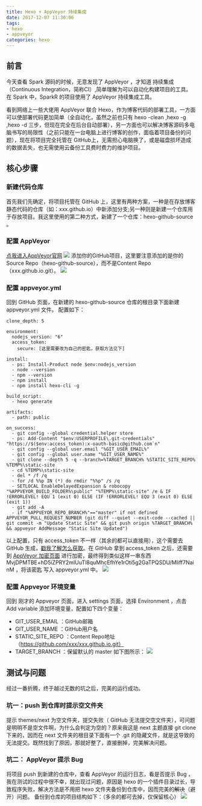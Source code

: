 ```yaml
---
title: Hexo + AppVeyor 持续集成
date: 2017-12-07 11:30:06
tags:
- hexo
- appveyor
categories: hexo
---
```

## 前言
今天查看 Spark 源码的时候，无意发现了 AppVeyor ，才知道 持续集成（Continuous Integration，简称CI）,简单理解为可以自动化构建项目的工具。在 Spark 中，SparkR 的项目使用了 AppVeyor 持续集成工具。

看到网络上一些大佬用 AppVeyor 联合 Hexo，作为博客代码的部署工具，一方面可以使部署代码更加简单（全自动化，虽然之前也只有 hexo -clean ,hexo -g ,hexo -d 三步，但现在完全在后台自动部署），另一方面也可以解决博客源码多电脑书写的局限性（之前只能在一台电脑上进行博客的创作，面临着项目备份的问题），现在将项目完全托管在 GitHub上，无需担心电脑换了，或是磁盘损坏造成的数据丢失，也无需使用云备份工具费时费力的维护项目。
## 核心步骤
### 新建代码仓库
首先我们先确定，将项目托管在 GitHub 上，这里有两种方案，一种是在存放博客静态代码的仓库（如：xxx.github.io）中新添加分支;另一种则是新建一个仓库用于存放项目。我这里使用的第二种方式，新建了一个仓库：hexo-github-source 。

<!-- more -->

### 配置 AppVeyor
[点我进入AppVeyor官网](https://www.appveyor.com/)
![](http://oliji9s3j.bkt.clouddn.com/15126603949109.png)
添加你的GitHub项目，这里要注意添加的是你的Source Repo（hexo-github-source），而不是Content Repo（xxx.github.io.git）。
![](http://oliji9s3j.bkt.clouddn.com/15126607179064.jpg)
### 配置 appveyor.yml
回到 GitHub 页面，在新建的 hexo-github-source 仓库的根目录下面新建 appveyor.yml 文件。
配置如下：

```
clone_depth: 5
 
environment:
  nodejs_version: "6"
  access_token:
    secure: [这里需要改为自己的密匙，获取方法见下]
 
install:
  - ps: Install-Product node $env:nodejs_version
  - node --version
  - npm --version
  - npm install
  - npm install hexo-cli -g
 
build_script:
  - hexo generate
 
artifacts:
  - path: public
 
on_success:
  - git config --global credential.helper store
  - ps: Add-Content "$env:USERPROFILE\.git-credentials" "https://$($env:access_token):x-oauth-basic@github.com`n"
  - git config --global user.email "%GIT_USER_EMAIL%"
  - git config --global user.name "%GIT_USER_NAME%"
  - git clone --depth 5 -q --branch=%TARGET_BRANCH% %STATIC_SITE_REPO% %TEMP%\static-site
  - cd %TEMP%\static-site
  - del * /f /q
  - for /d %%p IN (*) do rmdir "%%p" /s /q
  - SETLOCAL EnableDelayedExpansion & robocopy "%APPVEYOR_BUILD_FOLDER%\public" "%TEMP%\static-site" /e & IF !ERRORLEVEL! EQU 1 (exit 0) ELSE (IF !ERRORLEVEL! EQU 3 (exit 0) ELSE (exit 1))
  - git add -A
  - if "%APPVEYOR_REPO_BRANCH%"=="master" if not defined APPVEYOR_PULL_REQUEST_NUMBER (git diff --quiet --exit-code --cached || git commit -m "Update Static Site" && git push origin %TARGET_BRANCH% && appveyor AddMessage "Static Site Updated")

```

以上配置，只有 access_token 不一样（其余的都可以直接用），这个需要去 GitHub 生成，[戳我了解怎么获取](https://help.github.com/articles/creating-a-personal-access-token-for-the-command-line/)。在 GitHub 拿到 access_token 之后，还需要到 [AppVeyor 加密页面](https://ci.appveyor.com/tools/encrypt) 进行加密，最终得到类似这样一串东西
MvjDPMTBE+hD5iZPRY2mIUuTl8quMhcEfhYe1rOti5g2GaTPQSDU/Mliff7NainM ，将该密匙 写入 appveyor.yml 中。
![](http://oliji9s3j.bkt.clouddn.com/15126613031226.png)
### 配置 Appveyor 环境变量
回到 刚才的 Appveyor 页面，进入 settings 页面，选择 Environment ，点击 Add variable 添加环境变量，配置如下四个变量：
* GIT_USER_EMAIL ：GitHub邮箱
* GIT_USER_NAME ：GitHub用户名
* STATIC_SITE_REPO ：Content Repo地址（https://github.com/xxx/xxx.github.io.git）
* TARGET_BRANCH ：保留默认的 master 
如下图所示：
![](http://oliji9s3j.bkt.clouddn.com/15126617970902.jpg)
## 测试与问题
经过一番折腾，终于越过无数的坑之后，完美的运行成功。
### 坑一：push 到仓库时提示空文件夹
提示 themes/next 为空文件夹，提交失败（ GitHub 无法提交空文件夹），可问题是明明不是空文件啊，为什么会判定为空的？原来我这是 next 主题直接 git clone 下来的，因而在 next 文件夹的根目录下面有一个 .git 的隐藏文件，就是这导致的无法提交。既然找到了原因，那就好整了，直接删掉，完美解决问题。
### 坑二： AppVeyor 提示 Bug
将项目 push 到新建的仓库中，查看 AppVeyor 的运行日志，看是否提示 Bug ，我在测试的过程中很不幸，就出现过问题，原因是 hexo 的一个插件目录过长，导致程序失败，解决方法是不用把 hexo 文件夹备份到仓库中，因而完美的~~解决~~（避开）问题。
备份到仓库的项目结构如下：（多余的都可去掉，仅保留核心）
![](http://oliji9s3j.bkt.clouddn.com/15126623258862.jpg)

